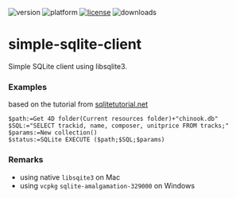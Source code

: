 ![version](https://img.shields.io/badge/version-19%2B-5682DF)
![platform](https://img.shields.io/static/v1?label=platform&message=mac-intel%20|%20mac-arm&color=blue)
[![license](https://img.shields.io/github/license/miyako/4d-plugin-simple-sqlite-client)](LICENSE)
![downloads](https://img.shields.io/github/downloads/miyako/4d-plugin-simple-sqlite-client/total)

# simple-sqlite-client
Simple SQLite client using libsqlite3.

### Examples

based on the tutorial from [sqlitetutorial.net](https://www.sqlitetutorial.net/sqlite-select/) 

```
$path:=Get 4D folder(Current resources folder)+"chinook.db"
$SQL:="SELECT trackid, name, composer, unitprice FROM tracks;"
$params:=New collection()
$status:=SQLite EXECUTE ($path;$SQL;$params)
```

### Remarks

* using native ``libsqite3`` on Mac
* using ``vcpkg`` ``sqlite-amalgamation-329000`` on Windows
